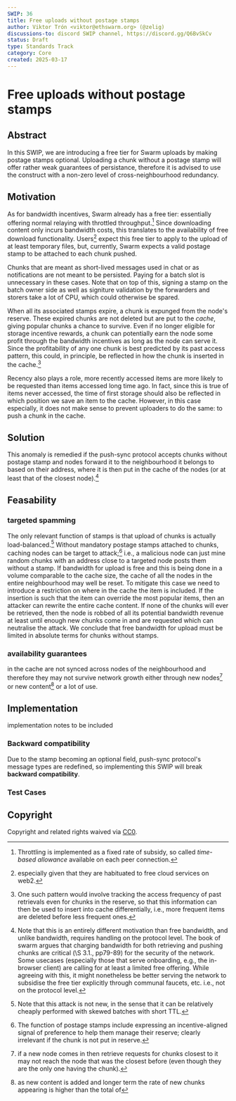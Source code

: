 ```yaml
---
SWIP: 36
title: Free uploads without postage stamps
author: Viktor Trón <viktor@ethswarm.org> (@zelig)
discussions-to: discord SWIP channel, https://discord.gg/Q6BvSkCv
status: Draft
type: Standards Track
category: Core
created: 2025-03-17
---
```


# Free uploads without postage stamps 


## Abstract

In this SWIP, we are introducing a free tier for Swarm  uploads by making postage stamps optional. Uploading a chunk without  a postage stamp will offer rather weak guarantees of persistance, therefore it is advised to use the construct with a non-zero level of cross-neighbourhood redundancy.

## Motivation

As for bandwidth incentives, Swarm already has a free tier: essentially offering normal relaying with throttled throughput.[^1] Since downloading content only incurs bandwidth costs, this translates to the availability of free download functionality. Users[^2] expect this free tier to apply to the upload of at least temporary files, but, currently, Swarm expects a valid postage stamp to be attached to each chunk pushed.

[^1]: Throttling is implemented as a fixed rate of subsidy, so called *time-based allowance* available on each peer connection. 

[^2]: especially given that they are habituated to free cloud services on web2.

Chunks that are meant as short-lived messages  used in chat or as notifications are not meant to be persisted. Paying for a batch slot is unnecessary in these cases.
Note that on top of this, signing a stamp on the batch owner side as well as signiture validation by the forwarders and storers take a lot of CPU, which could otherwise be spared. 

When all its associated stamps expire, a chunk is expunged from the node's reserve. These expired chunks are not deleted but are put to the *cache*, giving popular chunks a chance to survive. Even if no longer eligible for storage incentive rewards, a chunk can potentially earn the node some profit through the bandwidth incentives as long as the node can serve it. Since the profitability of any one chunk is best predicted by its past access pattern, this could, in principle, be reflected in how the chunk is inserted in the cache.[^3] 


[^3]: One such pattern would involve tracking the access frequency of past retrievals even for chunks in the reserve, so that this information can then be used to insert into cache differentially, i.e., more frequent items are deleted before less frequent ones. 

Recency also plays a role, more recently accessed items are more likely to be requested than items accessed long time ago. In fact, since this is true of items never accessed, the time of first storage should also be reflected in which position we save an item to the cache. However, in this case especially, it does not make sense to prevent uploaders to do the same: to push a chunk in the cache. 
## Solution
This anomaly is remedied if the push-sync protocol accepts chunks without postage stamp and nodes forward it to the neighbourhood it belongs to based on their address, where it is then put in the cache of the nodes (or at least that of the closest node).[^4]

[^4]: Note that this is an entirely different motivation than free bandwidth, and unlike bandwidth, requires handling on the protocol level. The book of swarm argues that charging bandwidth for both retrieving and pushing chunks are critical (\S 3.1., pp79-89) for the security of the network. Some usecases (especially those that serve onboarding, e.g., the in-browser client) are calling for at least a limited free offering. While agreeing with this, it might nonetheless be better serving the network to subsidise the free tier explicitly through communal faucets, etc.  i.e., not on the protocol level.

## Feasability 


### targeted spamming

The only relevant function of stamps is that upload of chunks is actually load-balanced.[^6] Without mandatory postage stamps attached to chunks, caching nodes can be target to attack;[^5] i.e., a malicious node can just mine random chunks with an address close to a targeted node  posts them without a stamp. If bandwidth for upload is free and this is being done in a volume comparable to the cache size, the cache of all the nodes in the entire neighbourhood may well be reset. To mitigate this case we need to introduce a restriction on where in the cache the item is included. If the insertion is such that the item can override the most popular items, then an attacker can rewrite the entire cache content. If none of the chunks will ever be retrieved, then the node is robbed of all its potential bandwidth revenue at least until enough new chunks come in and are requested which can neutralise the attack. 
We conclude that free bandwidth for upload must be limited in absolute terms for chunks without stamps.

[^5]: The function of postage stamps include expressing an incentive-aligned signal of preference to help them manage their reserve; clearly irrelevant if the chunk is not put in reserve.

[^6]: Note that this attack is not new, in the sense that it can be relatively cheaply performed with skewed batches with short TTL.


### availability guarantees

in the cache are not synced across nodes of the neighbourhood and therefore they may not survive network growth either through new nodes[^7] or new content[^8] or a lot of use. 

[^7]: if a new node comes in then retrieve requests for chunks closest to it may not reach the node that was the closest before (even though they are the only one having the chunk).

[^8]: as new content is added and longer term the rate of new chunks appearing is higher than the total of 

## Implementation 

implementation notes to be included

### Backward compatibility 

Due to the stamp becoming an optional field, push-sync protocol's message types are redefined, so implementing this SWIP will break **backward compatibility**.

### Test Cases


## Copyright


Copyright and related rights waived via [CC0](https://creativecommons.org/publicdomain/zero/1.0/).
